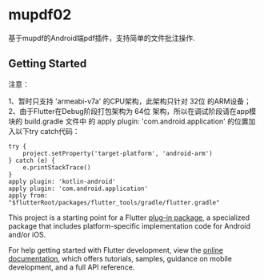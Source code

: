 # mupdf02

基于mupdf的Android端pdf插件，支持简单的文件批注操作.

## Getting Started

注意：

1、暂时只支持 'armeabi-v7a' 的CPU架构，此架构只针对 32位 的ARM设备；
2、由于Flutter在Debug阶段打包架构为 64位 架构，所以在调试阶段请在app模块的 build.gradle 文件中 的 apply plugin: 'com.android.application'  的位置加入以下try catch代码：

```
try {
    project.setProperty('target-platform', 'android-arm')
} catch (e) {
    e.printStackTrace()
}
apply plugin: 'kotlin-android'
apply plugin: 'com.android.application'
apply from: "$flutterRoot/packages/flutter_tools/gradle/flutter.gradle"
 ```

This project is a starting point for a Flutter
[plug-in package](https://flutter.dev/developing-packages/),
a specialized package that includes platform-specific implementation code for
Android and/or iOS.

For help getting started with Flutter development, view the
[online documentation](https://flutter.dev/docs), which offers tutorials,
samples, guidance on mobile development, and a full API reference.

